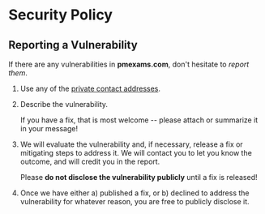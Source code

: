 # Security Policy

## Reporting a Vulnerability

If there are any vulnerabilities in **pmexams.com**, don't hesitate to _report them_.

1. Use any of the [private contact addresses](https://github.com/MasteryEducation/pmexams.com#support).
2. Describe the vulnerability.

   If you have a fix, that is most welcome -- please attach or summarize it in your message!

3. We will evaluate the vulnerability and, if necessary, release a fix or mitigating steps to address it. We will contact you to let you know the outcome, and will credit you in the report.

   Please **do not disclose the vulnerability publicly** until a fix is released!

4. Once we have either a) published a fix, or b) declined to address the vulnerability for whatever reason, you are free to publicly disclose it.
